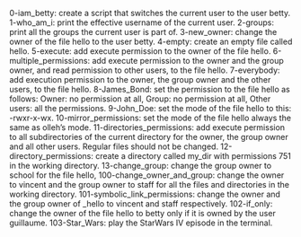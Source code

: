 0-iam_betty: create a script that switches the current user to the user betty.
1-who_am_i: print the effective username of the current user.
2-groups: print all the groups the current user is part of.
3-new_owner: change the owner of the file hello to the user betty.
4-empty: create an empty file called hello.
5-execute: add execute permission to the owner of the file hello.
6-multiple_permissions: add execute permission to the owner and the group owner, and read permission to other users, to the file hello.
7-everybody: add execution permission to the owner, the group owner and the other users, to the file hello.
8-James_Bond: set the permission to the file hello as follows: Owner: no permission at all, Group: no permission at all, Other users: all the permissions.
9-John_Doe: set the mode of the file hello to this: -rwxr-x-wx.
10-mirror_permissions: set the mode of the file hello always the same as olleh’s mode.
11-directories_permissions: add execute permission to all subdirectories of the current directory for the owner, the group owner and all other users. Regular files should not be changed.
12-directory_permissions: create a directory called my_dir with permissions 751 in the working directory.
13-change_group: change the group owner to school for the file hello,
100-change_owner_and_group: change the owner to vincent and the group owner to staff for all the files and directories in the working directory.
101-symbolic_link_permissions: change the owner and the group owner of _hello to vincent and staff respectively.
102-if_only: change the owner of the file hello to betty only if it is owned by the user guillaume.
103-Star_Wars: play the StarWars IV episode in the terminal.
